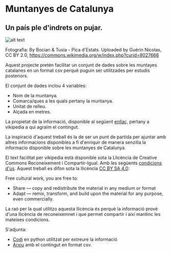 # Muntanyes de Catalunya
## Un país ple d'indrets on pujar.

![alt text](http://www.lleida.com/sites/default/files/styles/large/public/pics/pica_estats_0.jpg?itok=c0M--n6L)

Fotografia: By Bocian & Tusia - Pica d'Estats. Uploaded by Guérin Nicolas, CC BY 2.0, https://commons.wikimedia.org/w/index.php?curid=8027666


Aquest projecte pretén facilitar un conjunt de dades sobre les muntayes catalanes en un format csv perquè puguin ser utilitzades per estudis posteriors.

El conjunt de dades inclou 4 variables:
  - Nom de la muntanya.
  - Comarca/ques a les quals pertany la muntanya.
  - Unitat de relleu.
  - Alçada en metres.

La propietat de la informació, disponible al següent [enllaç](https://ca.wikipedia.org/wiki/Llista_de_muntanyes_de_Catalunya), pertany a vikipedia a qui agraïm el contingut. 

La inspiració d'aquest treball és la de ser un punt de partida per ajuntar amb altres informacions disponibles a fi d'enriquir de manera senzilla la informacio disponible sobre les muntanyes de Catalunya.

El text facilitat per vikipedia està disponible sota la Llicència de Creative Commons Reconeixement i Compartir-Igual. Amb les següents [condicions d'ús](https://wikimediafoundation.org/wiki/Terms_of_Use/ca).
Aquest treball es difon sota la llicència [CC BY SA 4.0](https://creativecommons.org/licenses/by-sa/4.0/):

Free cultural work, you are free to:
  - Share — copy and redistribute the material in any medium or format
  - Adapt — remix, transform, and build upon the material for any purpose, even commercially.

La raó per la qual utilitzo aquesta llicència és perquè la informació prové d'una llicència de reconeixemnet i que permet compartir i així mantinc les mateixes condicions.

S'adjunta:
  - [Codi](https://github.com/haddock3/muntanyes_de_catalunya/blob/master/muntanyes_de_catalunya.py) en python utilitzat per extreure la informació
  - [Arxiu](https://github.com/haddock3/muntanyes_de_catalunya/blob/master/output.csv) amb el contingut en format csv.
